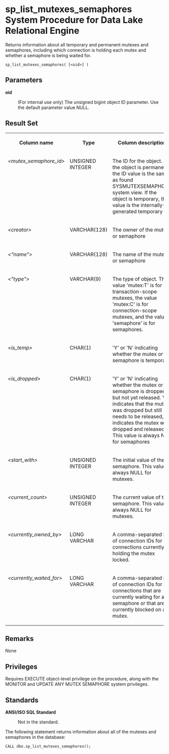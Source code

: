 <!-- loio95ebd85c6ea11014aa449ce4706bbebd -->

# sp\_list\_mutexes\_semaphores System Procedure for Data Lake Relational Engine

Returns information about all temporary and permanent mutexes and semaphores, including which connection is holding each mutex and whether a semaphore is being waited for.



```
sp_list_mutexes_semaphores( [<oid>] )
```



## Parameters


<dl>
<dt><b>

oid

</b></dt>
<dd>

\(For internal use only\) The unsigned bigint object ID parameter. Use the default parameter value NULL.



</dd>
</dl>



## Result Set


<table>
<tr>
<th valign="top">

Column name



</th>
<th valign="top">

Type



</th>
<th valign="top">

Column description



</th>
</tr>
<tr>
<td valign="top">

*<mutex\_semaphore\_id\>*



</td>
<td valign="top">

UNSIGNED INTEGER



</td>
<td valign="top">

The ID for the object. If the object is permanent, the ID value is the same as found SYSMUTEXSEMAPHORE system view. If the object is temporary, the value is the internally-generated temporary ID.



</td>
</tr>
<tr>
<td valign="top">

*<creator\>*



</td>
<td valign="top">

VARCHAR\(128\)



</td>
<td valign="top">

The owner of the mutex or semaphore



</td>
</tr>
<tr>
<td valign="top">

*<"name"\>*



</td>
<td valign="top">

VARCHAR\(128\)



</td>
<td valign="top">

The name of the mutex or semaphore



</td>
</tr>
<tr>
<td valign="top">

*<"type"\>*



</td>
<td valign="top">

VARCHAR\(9\)



</td>
<td valign="top">

The type of object. The value 'mutex:T' is for transaction-scope mutexes, the value 'mutex:C' is for connection-scope mutexes, and the value 'semaphore' is for semaphores.



</td>
</tr>
<tr>
<td valign="top">

*<is\_temp\>*



</td>
<td valign="top">

CHAR\(1\)



</td>
<td valign="top">

'Y' or 'N' indicating whether the mutex or semaphore is temporary.



</td>
</tr>
<tr>
<td valign="top">

*<is\_dropped\>*



</td>
<td valign="top">

CHAR\(1\)



</td>
<td valign="top">

'Y' or 'N' indicating whether the mutex or semaphore is dropped but not yet released. Y indicates that the mutex was dropped but still needs to be released, N indicates the mutex was dropped and released. This value is always N for semaphores



</td>
</tr>
<tr>
<td valign="top">

*<start\_with\>*



</td>
<td valign="top">

UNSIGNED INTEGER



</td>
<td valign="top">

The initial value of the semaphore. This value is always NULL for mutexes.



</td>
</tr>
<tr>
<td valign="top">

*<current\_count\>*



</td>
<td valign="top">

UNSIGNED INTEGER



</td>
<td valign="top">

The current value of the semaphore. This value is always NULL for mutexes.



</td>
</tr>
<tr>
<td valign="top">

*<currently\_owned\_by\>*



</td>
<td valign="top">

LONG VARCHAR



</td>
<td valign="top">

A comma-separated list of connection IDs for connections currently holding the mutex locked.



</td>
</tr>
<tr>
<td valign="top">

*<currently\_waited\_for\>*



</td>
<td valign="top">

LONG VARCHAR



</td>
<td valign="top">

A comma-separated list of connection IDs for connections that are currently waiting for a semaphore or that are currently blocked on a mutex.



</td>
</tr>
</table>



## Remarks

None



## Privileges

Requires EXECUTE object-level privilege on the procedure, along with the MONITOR and UPDATE ANY MUTEX SEMAPHORE system privileges.



## Standards


<dl>
<dt><b>

ANSI/ISO SQL Standard

</b></dt>
<dd>

Not in the standard.



</dd>
</dl>



The following statement returns information about all of the mutexes and semaphores in the database:

```
CALL dbo.sp_list_mutexes_semaphores();
```

